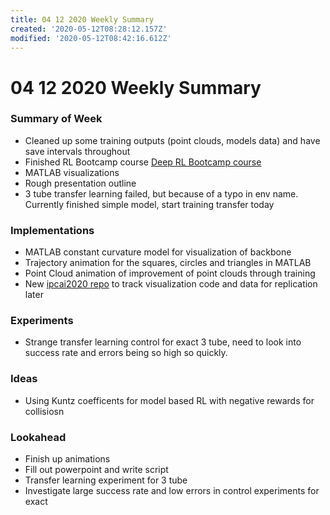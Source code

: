 ```yaml
---
title: 04 12 2020 Weekly Summary
created: '2020-05-12T08:28:12.157Z'
modified: '2020-05-12T08:42:16.612Z'
---
```


# 04 12 2020 Weekly Summary

### Summary of Week
* Cleaned up some training outputs (point clouds, models data) and have save intervals throughout
* Finished RL Bootcamp course [Deep RL Bootcamp course](https://sites.google.com/view/deep-rl-bootcamp/lectures)
* MATLAB visualizations
* Rough presentation outline
* 3 tube transfer learning failed, but because of a typo in env name. Currently finished simple model, start training transfer today

### Implementations
* MATLAB constant curvature model for visualization of backbone
* Trajectory animation for the squares, circles and triangles in MATLAB
* Point Cloud animation of improvement of point clouds through training
* New [ipcai2020 repo](https://github.com/keshaviyengar/ipcai2020) to track visualization code and data for replication later

### Experiments
* Strange transfer learning control for exact 3 tube, need to look into success rate and errors being so high so quickly.

### Ideas
* Using Kuntz coefficents for model based RL with negative rewards for collisiosn

### Lookahead
* Finish up animations
* Fill out powerpoint and write script
* Transfer learning experiment for 3 tube
* Investigate large success rate and low errors in control experiments for exact
